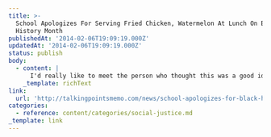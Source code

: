 ```yaml
---
title: >-
  School Apologizes For Serving Fried Chicken, Watermelon At Lunch On Black
  History Month
publishedAt: '2014-02-06T19:09:19.000Z'
updatedAt: '2014-02-06T19:09:19.000Z'
status: publish
body:
  - content: |
      I'd really like to meet the person who thought this was a good idea.
    _template: richText
link:
  url: 'http://talkingpointsmemo.com/news/school-apologizes-for-black-history-menu'
categories:
  - reference: content/categories/social-justice.md
_template: link
---
```



